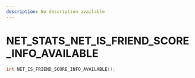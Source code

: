 ```yaml
---
description: No description available 
---
```


# NET_STATS\_NET_IS_FRIEND_SCORE_INFO_AVAILABLE

```cpp
int NET_IS_FRIEND_SCORE_INFO_AVAILABLE();
```